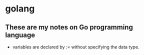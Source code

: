 # golang
## These are my notes on Go programming language

* variables are declared by := without specifying the data type. 
